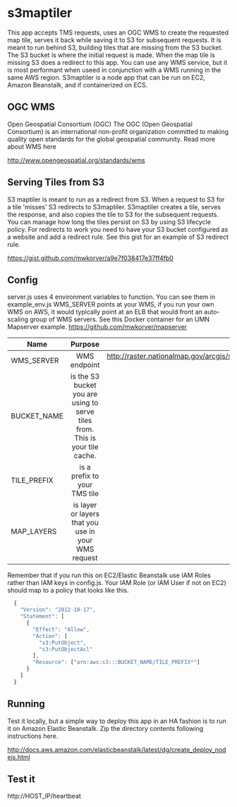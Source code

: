 s3maptiler
===================

This app accepts TMS requests, uses an OGC WMS to create the requested map tile, serves it back while saving it to S3 for subsequent requests. It is meant to run behind S3, building tiles that are missing from the S3 bucket. The S3 bucket is where the initial request is made. When the map tile is missing S3 does a redirect to this app.
You can use any WMS service, but it is most performant when useed in conjunction with a WMS running in the same AWS region.
S3maptiler is a node app that can be run on EC2, Amazon Beanstalk, and if containerized on ECS.

## OGC WMS

Open Geospatial Consortium (OGC)
The OGC (Open Geospatial Consortium) is an international non-profit organization committed to making quality open standards for the global geospatial community. Read more about WMS here
  
  http://www.opengeospatial.org/standards/wms

## Serving Tiles from S3

S3 maptiler is meant to run as a redirect from S3. When a request to S3 for a tile 'misses' S3 redirects to S3maptiler. S3maptiler creates a tile, serves the response, and also copies the tile to S3 for the subsequent requests. You can manage how long the tiles persist on S3 by using S3 lifecycle policy.
For redirects to work you need to have your S3 bucket configured as a website and add a redirect rule.
See this gist for an example of S3 redirect rule.

  https://gist.github.com/mwkorver/a9e7f038417e37ff4fb0

## Config 

server.js uses 4 environment variables to function. You can see them in example_env.js
WMS_SERVER points at your WMS, if you run your own WMS on AWS, it would typically point at an ELB that would front an auto-scaling group of WMS servers.
See this Docker container for an UMN Mapserver example.
  https://github.com/mwkorver/mapserver


| Name        | Purpose           | Example  |
| ------------- |:-------------:| -----:|
| WMS_SERVER  | WMS endpoint | http://raster.nationalmap.gov/arcgis/services/Orthoimagery/USGS_EROS_Ortho_NAIP_SCALE/ImageServer/WMSServer?request=Getmap&service=WMS& |
| BUCKET_NAME | is the S3 bucket you are using to serve tiles from. This is your tile cache.      | workshop-tms |
| TILE_PREFIX | is a prefix to your TMS tile      | 1.0.0/tms-mercator-naip/ |
| MAP_LAYERS | is layer or layers that you use in your WMS request  | ddd |


Remember that if you run this on EC2/Elastic Beanstalk use IAM Roles rather than IAM keys in config.js. 
Your IAM Role (or IAM User if not on EC2) should map to a policy that looks like this.

```javascript
  {
    "Version": "2012-10-17",
    "Statement": [
      {
        "Effect": "Allow",
        "Action": [
          "s3:PutObject",
          "s3:PutObjectAcl"
        ],
        "Resource": ["arn:aws:s3:::BUCKET_NAME/TILE_PREFIX*"]
      }
    ]
  }
```

## Running

Test it locally, but a simple way to deploy this app in an HA fashion is to run it on Amazon Elastic Beanstalk.
Zip the directory contents following instructions here. 
  
  http://docs.aws.amazon.com/elasticbeanstalk/latest/dg/create_deploy_nodejs.html

## Test it

  http://HOST_IP/heartbeat
